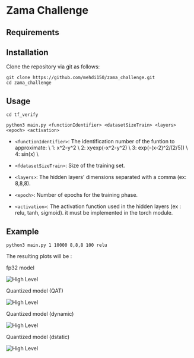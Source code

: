 # Zama Challenge

Requirements 
------------

Installation
------------
Clone the repository via git as follows:
```
git clone https://github.com/mehdi150/zama_challenge.git
cd zama_challenge
```

Usage
-------------
```
cd tf_verify

python3 main.py <functionIdentifier> <datasetSizeTrain> <layers> <epoch> <activation>
```

* ```<functionIdentifier>```: The identification number of the funtion to approximate: \\
    1: x^2-y^2 \\
    2: x*y*exp(-x^2-y^2) \\
    3: exp(-(x-2)^2/(2/5)) \\
    4: sin(x) \\

* ```<fdatasetSizeTrain>```: Size of the training set.

* ```<layers>```: The hidden layers' dimensions separated with a comma (ex: 8,8,8).

* ```<epoch>```: Number of epochs for the training phase.

* ```<activation>```: The activation function used in the hidden layers (ex : relu, tanh, sigmoid). it must be implemented in the torch module.

Example
-------------

```
python3 main.py 1 10000 8,8,8 100 relu 
```

The resulting plots will be :

fp32 model

![High Level](https://raw.githubusercontent.com/mehdi150/zama_challenge/master/fp32_saddle.png)

Quantized model (QAT)

![High Level](https://raw.githubusercontent.com/mehdi150/zama_challenge/master/int8_saddle.png)

Quantized model (dynamic)

![High Level](https://raw.githubusercontent.com/mehdi150/zama_challenge/master/dynamic_saddle.png)

Quantized model (dstatic)

![High Level](https://raw.githubusercontent.com/mehdi150/zama_challenge/master/static_saddle.png)